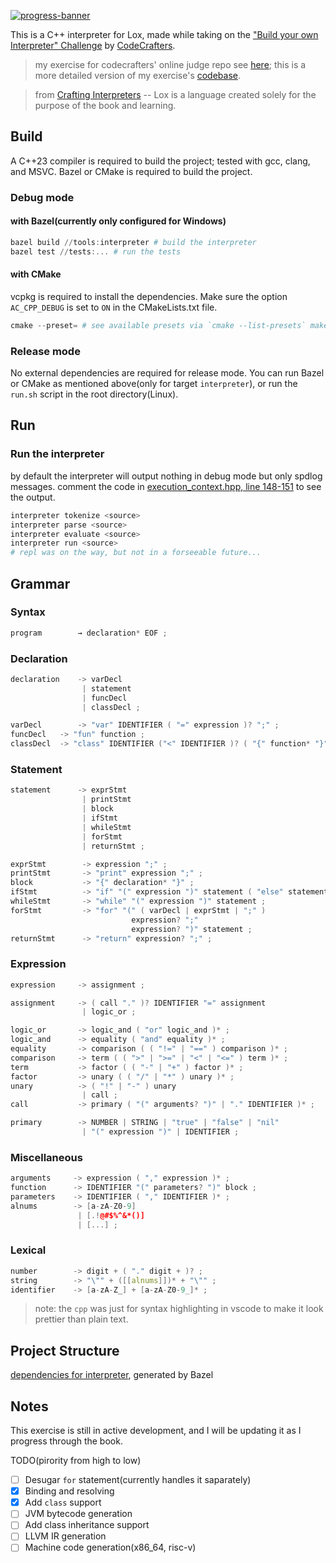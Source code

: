 [![progress-banner](https://backend.codecrafters.io/progress/interpreter/6542333f-225f-4480-80ca-e0d68ba3f0e6)](https://app.codecrafters.io/users/codecrafters-bot?r=2qF)

This is a C++ interpreter for Lox, made while taking on the
["Build your own Interpreter" Challenge](https://app.codecrafters.io/courses/interpreter/overview) by [CodeCrafters](https://codecrafters.io).

> my exercise for codecrafters' online judge repo see [here](https://github.com/LiAuTraver/codecrafters-interpreter-cpp); this is a more detailed version of my exercise's [codebase](https://github.com/LiAuTraver/lox).

> from [Crafting Interpreters](http://www.craftinginterpreters.com/appendix-i.html) -- Lox is a language created solely for the purpose of the book and learning.

## Build

A C++23 compiler is required to build the project; tested with gcc, clang, and MSVC. Bazel or CMake is required to build the project.

### Debug mode

#### with Bazel(currently only configured for Windows)
```powershell
bazel build //tools:interpreter # build the interpreter
bazel test //tests:... # run the tests
```

#### with CMake
vcpkg is required to install the dependencies.
Make sure the option `AC_CPP_DEBUG` is set to `ON` in the CMakeLists.txt file.
```powershell
cmake --preset= # see available presets via `cmake --list-presets` make sure to alter the toolchain file
```

### Release mode
No external dependencies are required for release mode. 
You can run Bazel or CMake as mentioned above(only for target `interpreter`),
or run the `run.sh` script in the root directory(Linux).

## Run

### Run the interpreter
by default the interpreter will output nothing in debug mode but only spdlog messages. comment the code in [execution_context.hpp, line 148-151](shared/execution_context.hpp) to see the output.
```powershell
interpreter tokenize <source>
interpreter parse <source>
interpreter evaluate <source>
interpreter run <source>
# repl was on the way, but not in a forseeable future...
```

## Grammar

### Syntax
```cpp
program        → declaration* EOF ;
```

### Declaration
```cpp
declaration    -> varDecl
                | statement
                | funcDecl 
                | classDecl ;

varDecl        -> "var" IDENTIFIER ( "=" expression )? ";" ;
funcDecl   -> "fun" function ;
classDecl  -> "class" IDENTIFIER ("<" IDENTIFIER )? ( "{" function* "}" )? ;  
```

### Statement
```cpp
statement      -> exprStmt
                | printStmt
                | block
                | ifStmt
                | whileStmt
                | forStmt
                | returnStmt ;

exprStmt        -> expression ";" ;
printStmt       -> "print" expression ";" ;
block           -> "{" declaration* "}" ;
ifStmt          -> "if" "(" expression ")" statement ( "else" statement )? ;
whileStmt       -> "while" "(" expression ")" statement ;
forStmt         -> "for" "(" ( varDecl | exprStmt | ";" )
                           expression? ";"
                           expression? ")" statement ;
returnStmt      -> "return" expression? ";" ;
```

### Expression
```cpp
expression     -> assignment ;

assignment     -> ( call "." )? IDENTIFIER "=" assignment
                | logic_or ;

logic_or       -> logic_and ( "or" logic_and )* ;
logic_and      -> equality ( "and" equality )* ; 
equality       -> comparison ( ( "!=" | "==" ) comparison )* ;
comparison     -> term ( ( ">" | ">=" | "<" | "<=" ) term )* ;
term           -> factor ( ( "-" | "+" ) factor )* ;
factor         -> unary ( ( "/" | "*" ) unary )* ;
unary          -> ( "!" | "-" ) unary
                | call ;
call           -> primary ( "(" arguments? ")" | "." IDENTIFIER )* ;

primary        -> NUMBER | STRING | "true" | "false" | "nil"
                | "(" expression ")" | IDENTIFIER ;
```

### Miscellaneous
```cpp
arguments     -> expression ( "," expression )* ;
function      -> IDENTIFIER "(" parameters? ")" block ;
parameters    -> IDENTIFIER ( "," IDENTIFIER )* ;
alnums        -> [a-zA-Z0-9] 
               | [.!@#$%^&*()] 
               | [...] ;
```

### Lexical
```cpp
number        -> digit + ( "." digit + )? ;
string        -> "\"" + ([[alnums]])* + "\"" ;
identifier    -> [a-zA-Z_] + [a-zA-Z0-9_]* ;
```
> note: the `cpp` was just for syntax highlighting in vscode to make it look prettier than plain text.

## Project Structure
[dependencies for interpreter](image/interpreter.png), generated by Bazel
## Notes
This exercise is still in active development, and I will be updating it as I progress through the book.

TODO(pirority from high to low)
- [ ] Desugar `for` statement(currently handles it saparately)
- [x] Binding and resolving
- [x] Add `class` support
- [ ] JVM bytecode generation
- [ ] Add class inheritance support
- [ ] LLVM IR generation
- [ ] Machine code generation(x86_64, risc-v)

